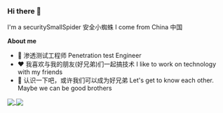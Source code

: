 ### Hi there 👋

I'm a securitySmallSpider 安全小蜘蛛 I come from China 中国

**About me**

- 💼 渗透测试工程师 Penetration test Engineer
- ❤️ 我喜欢与我的朋友(好兄弟)们一起搞技术 I like to work on technology with my friends
- 💬 认识一下吧，或许我们可以成为好兄弟 Let's get to know each other. Maybe we can be good brothers

<a href="https://github.com/anuraghazra/convoychat">
  <img align="center" src="https://github-readme-stats.vercel.app/api?username=Deng-Xian-Sheng&show_icons=true&count_private=true&locale=cn" />
  <img align="center" src="https://github-readme-stats.vercel.app/api/top-langs/?username=Deng-Xian-Sheng&locale=cn" />
</a>

<!--
**securitySmallSpider/securitySmallSpider** is a ✨ _special_ ✨ repository because its `README.md` (this file) appears on your GitHub profile.

Here are some ideas to get you started:

- 🔭 I’m currently working on ...
- 🌱 I’m currently learning ...
- 👯 I’m looking to collaborate on ...
- 🤔 I’m looking for help with ...
- 💬 Ask me about ...
- 📫 How to reach me: ...
- 😄 Pronouns: ...
- ⚡ Fun fact: ...
-->


